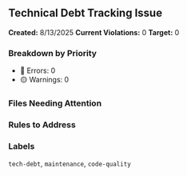 ## Technical Debt Tracking Issue

**Created:** 8/13/2025
**Current Violations:** 0
**Target:** 0

### Breakdown by Priority

- 🔴 Errors: 0
- 🟡 Warnings: 0

### Files Needing Attention


### Rules to Address


### Labels
`tech-debt`, `maintenance`, `code-quality`
